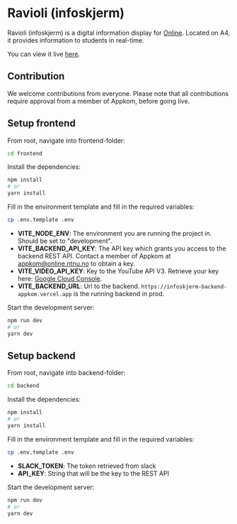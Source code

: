 # Ravioli (infoskjerm)

Ravioli (infoskjerm) is a digital information display for [Online](https://online.ntnu.no/). Located on A4, it provides information to students in real-time.

You can view it live [here](https://infoskjerm-online.vercel.app/).

## Contribution

We welcome contributions from everyone. Please note that all contributions require approval from a member of Appkom, before going live.

## Setup frontend

From root, navigate into frontend-folder:

```bash
cd frontend
```

Install the dependencies:

```bash
npm install
# or
yarn install
```

Fill in the environment template and fill in the required variables:

```bash
cp .env.template .env
```

- **VITE_NODE_ENV**: The environment you are running the project in. Should be set to "development".
- **VITE_BACKEND_API_KEY**: The API key which grants you access to the backend REST API. Contact a member of Appkom at [appkom@online.ntnu.no](mailto:appkom@online.ntnu.no) to obtain a key.
- **VITE_VIDEO_API_KEY**: Key to the YouTube API V3. Retrieve your key here: [Google Cloud Console](https://console.cloud.google.com/apis/library/youtube.googleapis.com).
- **VITE_BACKEND_URL**: Url to the backend. `https://infoskjerm-backend-appkom.vercel.app` is the running backend in prod.


Start the development server:

```bash
npm run dev
# or
yarn dev
```

## Setup backend

From root, navigate into backend-folder:

```bash
cd backend
```

Install the dependencies:

```bash
npm install
# or
yarn install
```

Fill in the environment template and fill in the required variables:

```bash
cp .env.template .env
```

- **SLACK_TOKEN**: The token retrieved from slack
- **API_KEY**: String that will be the key to the REST API


Start the development server:

```bash
npm run dev
# or
yarn dev
```
